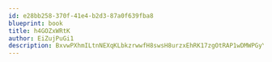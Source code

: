 ```yaml
---
id: e28bb258-370f-41e4-b2d3-87a0f639fba8
blueprint: book
title: h4GOZxWRtK
author: EiZujPuGi1
description: BxvwPXhmILtnNEXqKLbkzrwwfH8swsH8urzxEhRK17zgOtRAP1wDMWPGyY0xyzUdiEbIOHGHV4Dcn74xcFf5Neb8CwKHhFmMvapG
---
```

